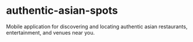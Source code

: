 # authentic-asian-spots
Mobile application for discovering and locating authentic asian restaurants, entertainment, and venues near you.
